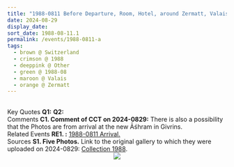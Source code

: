 ```yaml
---
title: "1988-0811 Before Departure, Room, Hotel, around Zermatt, Valais, Switzerland"
date: 2024-08-29
display_date: 
sort_date: 1988-08-11.1
permalink: /events/1988-0811-a
tags:
  - brown @ Switzerland
  - crimson @ 1988
  - deeppink @ Other
  - green @ 1988-08
  - maroon @ Valais
  - orange @ Zermatt
---
```


<br>

<wave-list>
  <list-title color="DarkSeaGreen" width="55">Key Quotes</list-title>
  <list-item color="BlanchedAlmond" width="280"><b>Q1:</b> <i></i></list-item>
  <list-item color="Lavender" width="280"><b>Q2:</b> <i></i></list-item>
</wave-list>

<br>

<wave-list>
  <list-title color="DarkSeaGreen" width="55">Comments</list-title>
  <list-item color="BlanchedAlmond" width="280"><b>C1. Comment of CCT on 2024-0829:</b> There is also a possibility that the Photos are from arrival at the new Āśhram in Givrins.</list-item>
</wave-list>

<br>

<wave-list>
  <list-title color="DarkSeaGreen" width="75"> Related Events</list-title>
  <list-item color="BlanchedAlmond"  width="280"><b>RE1. :</b> <a href="https://seven-teams.github.io/events/1988-0811-b">1988-0811 Arrival.</a></list-item>
</wave-list>

<br>

<wave-list>
  <list-title color="DarkSeaGreen" width="40">Sources</list-title>
  <list-item color="BlanchedAlmond"  width="280"><b>S1. Five Photos.</b> Link to the original gallery to which they were uploaded on 2024-0829: <a href="https://eternalmoments.smugmug.com/Collections/Yogi-Mahajan-Collection/1988/">Collection 1988</a>.</list-item>
</wave-list>

<div style="text-align: center"><img src="https://pub-bcc3cbe9b1e94ba1ac28915f7a3900fa.r2.dev/1988-0811_Before_Departure_Room_Hotel_around_Zermatt_Valais_Switzerland_01_Crop_2_(Yogi_Mahajan_Collection).jpg" /></div>